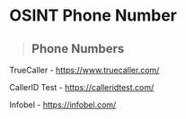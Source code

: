 # OSINT Phone Number

> ## **Phone Numbers**

TrueCaller - https://www.truecaller.com/

CallerID Test - https://calleridtest.com/

Infobel - https://infobel.com/